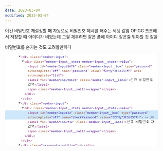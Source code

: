 ```yaml
---
date: 2023-03-04
modified: 2023-03-04
---
```

이건 비밀번호 재설정할 때
자동으로 비밀번호 제시를 해주는 세팅 값임
OP.GG
크롬에서 저장할 때 아이디가 비었는데
그걸 채우려면 같은 폼에 아이디 같은걸 둬야할 것 같음

비밀번호를 숨기는 것도 고려할만하다


![](file/무제%20파일.png)
